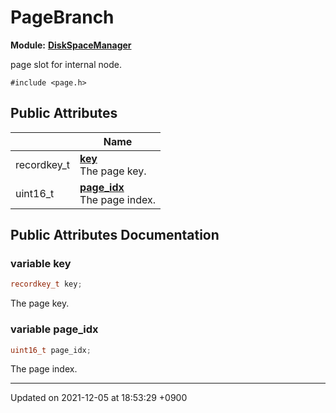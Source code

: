 

# PageBranch

**Module:** **[DiskSpaceManager](/Modules/DiskSpaceManager)**



page slot for internal node. 


`#include <page.h>`

## Public Attributes

|                | Name           |
| -------------- | -------------- |
| recordkey_t | **[key](/Classes/PageBranch#variable-key)** <br>The page key.  |
| uint16_t | **[page_idx](/Classes/PageBranch#variable-page_idx)** <br>The page index.  |

## Public Attributes Documentation

### variable key

```cpp
recordkey_t key;
```

The page key. 

### variable page_idx

```cpp
uint16_t page_idx;
```

The page index. 

-------------------------------

Updated on 2021-12-05 at 18:53:29 +0900